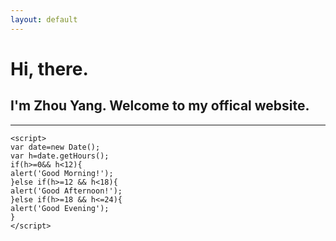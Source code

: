 ```yaml
---
layout: default
---
```


# Hi, there.

## I'm Zhou Yang. Welcome to my offical website.

***
```
<script>
var date=new Date();
var h=date.getHours();
if(h>=0&& h<12){
alert('Good Morning!');
}else if(h>=12 && h<18){
alert('Good Afternoon!');
}else if(h>=18 && h<=24){
alert('Good Evening');
}
</script>
```